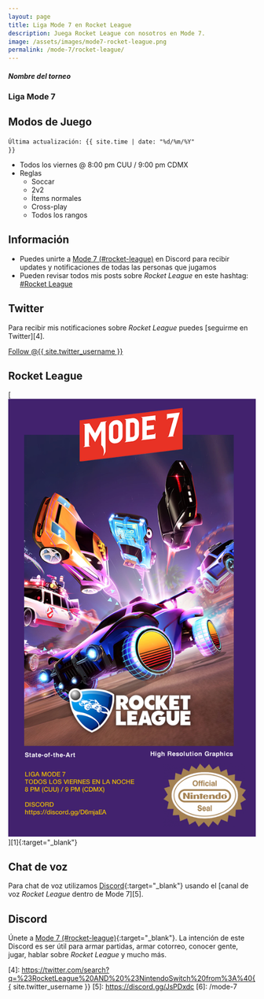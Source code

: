```yaml
---
layout: page
title: Liga Mode 7 en Rocket League
description: Juega Rocket League con nosotros en Mode 7.
image: /assets/images/mode7-rocket-league.png
permalink: /mode-7/rocket-league/
---
```


<div class="row">
<div class="col-12">
<div class="card text-center">
<div class="card-header">
<h5 class="card-title"><i class="fas fa-gamepad"></i> Nombre del torneo</h5>
</div>
<div class="card-body">
<h3 class="card-text">
Liga Mode 7
</h3>
</div>
</div>
</div>
</div>

<div class="row">
<div class="col-sm-6 order-2 order-sm-1">

## <i class="fas fa-gamepad"></i> Modos de Juego

<code>Última actualización: {{ site.time | date: "%d/%m/%Y" }}</code>

- Todos los viernes @ 8:00 pm CUU / 9:00 pm CDMX
- Reglas
    - Soccar
    - 2v2
    - Ítems normales
    - Cross-play
    - Todos los rangos

## <i class="fas fa-info-circle"></i> Información

- Puedes unirte a [Mode 7 (#rocket-league)][1] en Discord para recibir updates y notificaciones de todas las personas que jugamos
- Pueden revisar todos mis posts sobre *Rocket League* en este hashtag: <a class="badge badge-primary" href="https://blog.{{ site.domain }}/hashtag/rocket-league/">#Rocket League</a>

## <i class="fab fa-twitter"></i> Twitter

Para recibir mis notificaciones sobre *Rocket League* puedes [seguirme en Twitter][4].

<a href="https://twitter.com/{{ site.twitter_username }}" class="twitter-follow-button text-center" data-show-count="false">Follow @{{ site.twitter_username }}</a>

</div>
<div class="col-sm-6 order-1 order-sm-2">

## <i class="fas fa-car"></i> Rocket League

<div class="text-center mt20">
[<img class="img-fluid" src="/assets/images/mode7-rocket-league.png" alt="">][1]{:target="_blank"}
</div>

</div>
</div>

## <i class="fas fa-microphone"></i> Chat de voz

Para chat de voz utilizamos [Discord][1]{:target="_blank"} usando el [canal de voz *Rocket League* dentro de Mode 7][5].

## <i class="fab fa-discord"></i> Discord

Únete a [Mode 7 (#rocket-league)][1]{:target="_blank"}. La intención de este Discord es ser útil para armar partidas, armar cotorreo, conocer gente, jugar, hablar sobre *Rocket League* y mucho más.

<script src="https://cdn.jsdelivr.net/npm/@widgetbot/crate@3" async defer>
  new Crate({
    server: '478777821087662092',
    channel: '478782450806292481',
    shard: 'https://e.widgetbot.io'
  })
</script>

[1]: https://discord.gg/D6mjaEA
[2]: https://itunes.apple.com/us/app/id1234806557?mt=12&uo=4&at=10l4Fw
[3]: https://play.google.com/store/apps/details?id=com.nintendo.znca&gl=us&hl=en
[4]: https://twitter.com/search?q=%23RocketLeague%20AND%20%23NintendoSwitch%20from%3A%40{{ site.twitter_username }}
[5]: https://discord.gg/JsPDxdc
[6]: /mode-7